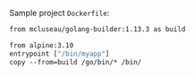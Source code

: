 
Sample project `Dockerfile`:

```Dockerfile
from mcluseau/golang-builder:1.13.3 as build

from alpine:3.10
entrypoint ["/bin/myapp"]
copy --from=build /go/bin/* /bin/
```
